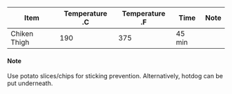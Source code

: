 Item | Temperature .C | Temperature .F  | Time | Note
---|---|---|---|---
Chiken Thigh | 190 | 375 | 45 min | 


#### Note

Use potato slices/chips for sticking prevention.
Alternatively, hotdog can be put underneath.
